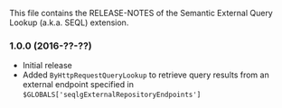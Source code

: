 This file contains the RELEASE-NOTES of the Semantic External Query Lookup (a.k.a. SEQL) extension.

### 1.0.0 (2016-??-??)

- Initial release
- Added `ByHttpRequestQueryLookup` to retrieve query results from an external endpoint specified in `$GLOBALS['seqlgExternalRepositoryEndpoints']`